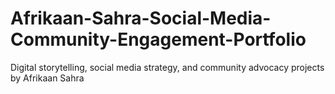 # Afrikaan-Sahra-Social-Media-Community-Engagement-Portfolio
Digital storytelling, social media strategy, and community advocacy projects by Afrikaan Sahra

